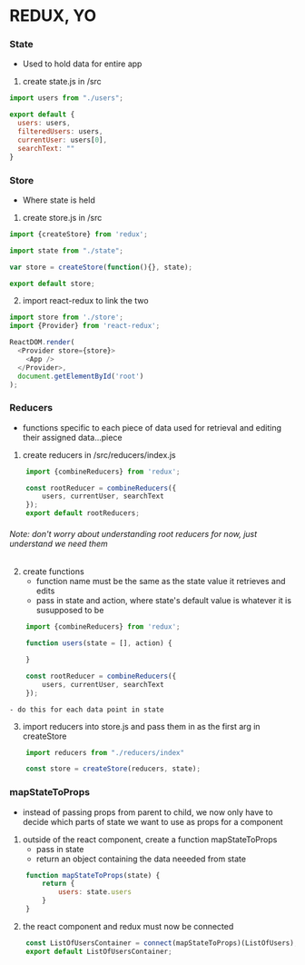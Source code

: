 # REDUX, YO
### State
- Used to hold data for entire app
1. create state.js in /src
```javascript
import users from "./users";

export default {
  users: users,
  filteredUsers: users,
  currentUser: users[0],
  searchText: ""
}
```
### Store
- Where state is held
1. create store.js in /src
```javascript
import {createStore} from 'redux';

import state from "./state";

var store = createStore(function(){}, state);

export default store;
```

2. import react-redux to link the two
```javascript
import store from './store';
import {Provider} from 'react-redux';

ReactDOM.render(
  <Provider store={store}>
    <App />
  </Provider>,
  document.getElementById('root')
);
```
### Reducers
- functions specific to each piece of data used for retrieval and editing their assigned data...piece
1. create reducers in /src/reducers/index.js
```javascript
    import {combineReducers} from 'redux';

    const rootReducer = combineReducers({
        users, currentUser, searchText
    });
    export default rootReducers;
```
###### Note: don't worry about understanding root reducers for now, just understand we need them

2. create functions
    - function name must be the same as the state value it retrieves and edits
    - pass in state and action, where state's default value is whatever it is susupposed to be
```javascript
    import {combineReducers} from 'redux';

    function users(state = [], action) {

    }

    const rootReducer = combineReducers({
        users, currentUser, searchText
    });

```

    - do this for each data point in state

3. import reducers into store.js and pass them in as the first arg in createStore
```javascript
    import reducers from "./reducers/index"

    const store = createStore(reducers, state);  
``` 
### mapStateToProps
- instead of passing props from parent to child, we now only have to decide which parts of state we want to use as props for a component
1. outside of the react component, create a function mapStateToProps
    - pass in state
    - return an object containing the data neeeded from state
```javascript
    function mapStateToProps(state) {
        return {
            users: state.users
        }
    }
```

2. the react component and redux must now be connected
```javascript
    const ListOfUsersContainer = connect(mapStateToProps)(ListOfUsers);
    export default ListOfUsersContainer;
```

